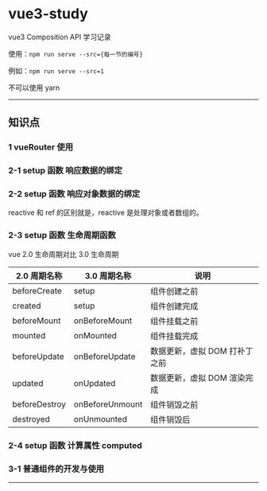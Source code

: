# vue3-study

vue3 Composition API 学习记录

使用：`npm run serve --src={每一节的编号}`

例如：`npm run serve --src=1`

不可以使用 yarn

---

## 知识点

### 1 vueRouter 使用

### 2-1 setup 函数 响应数据的绑定

### 2-2 setup 函数 响应对象数据的绑定

reactive 和 ref 的区别就是，reactive 是处理对象或者数组的。

### 2-3 setup 函数 生命周期函数

vue 2.0 生命周期对比 3.0 生命周期

| 2.0 周期名称  | 3.0 周期名称    | 说明                          |
| ------------- | --------------- | ----------------------------- |
| beforeCreate  | setup           | 组件创建之前                  |
| created       | setup           | 组件创建完成                  |
| beforeMount   | onBeforeMount   | 组件挂载之前                  |
| mounted       | onMounted       | 组件挂载完成                  |
| beforeUpdate  | onBeforeUpdate  | 数据更新，虚拟 DOM 打补丁之前 |
| updated       | onUpdated       | 数据更新，虚拟 DOM 渲染完成   |
| beforeDestroy | onBeforeUnmount | 组件销毁之前                  |
| destroyed     | onUnmounted     | 组件销毁后                    |

### 2-4 setup 函数 计算属性 computed

### 3-1 普通组件的开发与使用

---

